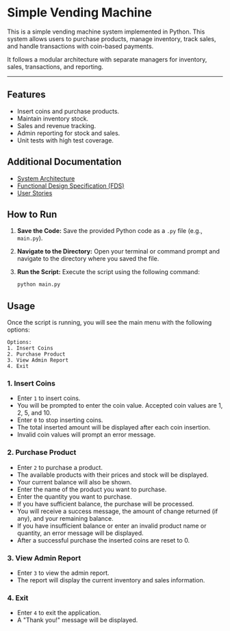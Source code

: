 # Simple Vending Machine

This is a simple vending machine system implemented in Python. This system allows users to purchase products, manage inventory, track sales, and handle transactions with coin-based payments. 

It follows a modular architecture with separate managers for inventory, sales, transactions, and reporting. 

---

## **Features**
- Insert coins and purchase products.
- Maintain inventory stock.
- Sales and revenue tracking.
- Admin reporting for stock and sales.
- Unit tests with high test coverage.

## Additional Documentation
- [System Architecture](docs/ARCHITECTURE.md)
- [Functional Design Specification (FDS)](docs/FDS.md)
- [User Stories](docs/USER_STORIES.md)

## How to Run

1.  **Save the Code:** Save the provided Python code as a `.py` file (e.g., `main.py`).
2.  **Navigate to the Directory:** Open your terminal or command prompt and navigate to the directory where you saved the file.
3.  **Run the Script:** Execute the script using the following command:

    ```bash
    python main.py
    ```

## Usage
Once the script is running, you will see the main menu with the following options:

```text
Options:
1. Insert Coins
2. Purchase Product
3. View Admin Report
4. Exit
```
### 1. Insert Coins

-   Enter `1` to insert coins.
-   You will be prompted to enter the coin value. Accepted coin values are 1, 2, 5, and 10.
-   Enter `0` to stop inserting coins.
-   The total inserted amount will be displayed after each coin insertion.
-   Invalid coin values will prompt an error message.

### 2. Purchase Product

-   Enter `2` to purchase a product.
-   The available products with their prices and stock will be displayed.
-   Your current balance will also be shown.
-   Enter the name of the product you want to purchase.
-   Enter the quantity you want to purchase.
-   If you have sufficient balance, the purchase will be processed.
-   You will receive a success message, the amount of change returned (if any), and your remaining balance.
-   If you have insufficient balance or enter an invalid product name or quantity, an error message will be displayed.
-   After a successful purchase the inserted coins are reset to 0.

### 3. View Admin Report

-   Enter `3` to view the admin report.
-   The report will display the current inventory and sales information.

### 4. Exit

-   Enter `4` to exit the application.
-   A "Thank you!" message will be displayed.